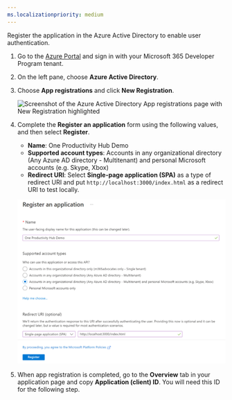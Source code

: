 ```yaml
---
ms.localizationpriority: medium
---
```


<!-- markdownlint-disable MD041 -->

Register the application in the Azure Active Directory to enable user authentication.

1. Go to the [Azure Portal](https://portal.azure.com) and sign in with your Microsoft 365 Developer Program tenant.
1. On the left pane, choose **Azure Active Directory**.

1. Choose **App registrations** and click **New Registration**.

   ![Screenshot of the Azure Active Directory App registrations page with New Registration highlighted](.../../../images/mgt-one-productivity-hub/aad-app-registration.png)

1. Complete the **Register an application** form using the following values, and then select **Register**.
   * **Name**: One Productivity Hub Demo
   * **Supported account types**: Accounts in any organizational directory (Any Azure AD directory - Multitenant) and personal Microsoft accounts (e.g. Skype, Xbox)
   * **Redirect URI**: Select **Single-page application (SPA)** as a type of redirect URI and put `http://localhost:3000/index.html` as a redirect URI to test locally.

    ![Screenshot of the Register an application page showing the values to input](../../../images/mgt-one-productivity-hub/aad-new-app-registration-form.png)

1. When app registration is completed, go to the **Overview** tab in your application page and copy **Application (client) ID**. You will need this ID for the following step.
